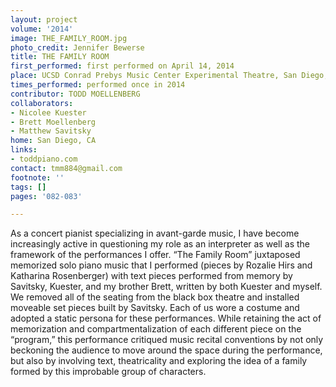 ```yaml
---
layout: project
volume: '2014'
image: THE_FAMILY_ROOM.jpg
photo_credit: Jennifer Bewerse
title: THE FAMILY ROOM
first_performed: first performed on April 14, 2014
place: UCSD Conrad Prebys Music Center Experimental Theatre, San Diego, CA
times_performed: performed once in 2014
contributor: TODD MOELLENBERG
collaborators:
- Nicolee Kuester
- Brett Moellenberg
- Matthew Savitsky
home: San Diego, CA
links:
- toddpiano.com
contact: tmm884@gmail.com
footnote: ''
tags: []
pages: '082-083'

---
```


As a concert pianist specializing in avant-garde music, I have become increasingly active in questioning my role as an interpreter as well as the framework of the performances I offer. “The Family Room” juxtaposed memorized solo piano music that I performed (pieces by Rozalie Hirs and Katharina Rosenberger) with text pieces performed from memory by Savitsky, Kuester, and my brother Brett, written by both Kuester and myself. We removed all of the seating from the black box theatre and installed moveable set pieces built by Savitsky. Each of us wore a costume and adopted a static persona for these performances. While retaining the act of memorization and compartmentalization of each different piece on the “program,” this performance critiqued music recital conventions by not only beckoning the audience to move around the space during the performance, but also by involving text, theatricality and exploring the idea of a family formed by this improbable group of characters.
